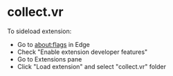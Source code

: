 # collect.vr

To sideload extension:
  - Go to [about:flags](about:flags) in Edge
  - Check "Enable extension developer features"
  - Go to Extensions pane
  - Click "Load extension" and select "collect.vr" folder
